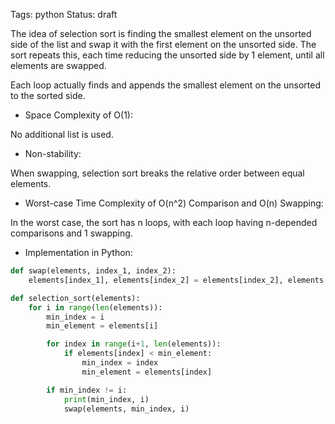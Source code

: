 Tags: python
Status: draft

The idea of selection sort is finding the smallest element on the unsorted side of the list and swap it with the first element on the unsorted side. The sort repeats this, each time reducing the unsorted side by 1 element, until all elements are swapped.

Each loop actually finds and appends the smallest element on the unsorted to the sorted side.

- Space Complexity of O(1):

No additional list is used.

- Non-stability:

When swapping, selection sort breaks the relative order between equal elements.

- Worst-case Time Complexity of O(n^2) Comparison and O(n) Swapping:

In the worst case, the sort has n loops, with each loop having n-depended comparisons and 1 swapping.

- Implementation in Python:

```python
def swap(elements, index_1, index_2):
    elements[index_1], elements[index_2] = elements[index_2], elements[index_1]

def selection_sort(elements):
    for i in range(len(elements)):
        min_index = i
        min_element = elements[i]

        for index in range(i+1, len(elements)):
            if elements[index] < min_element:
                min_index = index
                min_element = elements[index]

        if min_index != i:
            print(min_index, i)
            swap(elements, min_index, i)
```
